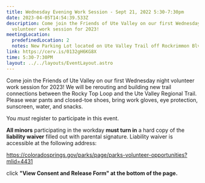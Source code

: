 ```yaml
---
title: Wednesday Evening Work Session - Sept 21, 2022 5:30-7:30pm
date: 2023-04-05T14:54:39.533Z
description: Come join the Friends of Ute Valley on our first Wednesday night
  volunteer work session for 2023!
meetingLocation:
  predefinedLocation: 2
  notes: New Parking Lot located on Ute Valley Trail off Rockrimmon Blvd.
link: https://cerv.is/0132gH6KG8X
time: 5:30-7:30PM
layout: ../../layouts/EventLayout.astro
---
```


Come join the Friends of Ute Valley on our first Wednesday night volunteer work session for 2023! We will be rerouting and building new trail connections between the Rocky Top Loop and the Ute Valley Regional Trail. Please wear pants and closed-toe shoes, bring work gloves, eye protection, sunscreen, water, and snacks.

You _must_ register to participate in this event.

**All minors** participating in the workday **must turn in** a hard copy of the **liability waiver** filled out with parental signature. Liability waiver is accessible at the following address:

<https://coloradosprings.gov/parks/page/parks-volunteer-opportunities?mlid=4431>

click **"View Consent and Release Form" at the bottom of the page.**
